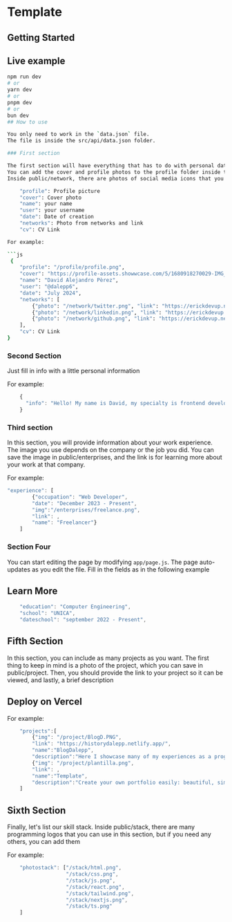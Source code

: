 # Template

## Getting Started
## Live example

```bash
npm run dev
# or
yarn dev
# or
pnpm dev
# or
bun dev
## How to use

You only need to work in the `data.json` file.
The file is inside the src/api/data.json folder.

### First section

The first section will have everything that has to do with personal data. You can modify it in the following properties. 
You can add the cover and profile photos to the profile folder inside the public folder, or you can use the direct internet link. 
Inside public/network, there are photos of social media icons that you can add, or you can download the ones you need and put them in that folder

    "profile": Profile picture
    "cover": Cover photo
    "name": your name
    "user": your username
    "date": Date of creation
    "networks": Photo from networks and link
    "cv": CV Link

For example:

```js
 {
    "profile": "/profile/profile.png",
    "cover": "https://profile-assets.showwcase.com/5/1680918270029-IMG_0115.jpg",
    "name": "David Alejandro Pèrez",
    "user": "@dalepp6",
    "date": "July 2024",
    "networks": [
        {"photo": "/network/twitter.png", "link": "https://erickdevup.netlify.app/"},
        {"photo": "/network/linkedin.png", "link": "https://erickdevup.netlify.app/"},
        {"photo": "/network/github.png", "link": "https://erickdevup.netlify.app/"}
    ],
    "cv": CV Link
}
```

### Second Section

Just fill in info with a little personal information

For example:

```js
    {
      "info": "Hello! My name is David, my specialty is frontend development. I'm very good at minimalist design, although I like to go a little further. If you're looking for a frontend developer, look no further. I'm the person you need! "
    }
```

### Third section

In this section, you will provide information about your work experience. The image you use depends on the company or the job you did. You can save the image in public/enterprises, and the link is for learning more about your work at that company.

For example:

```js
"experience": [
        {"occupation": "Web Developer", 
        "date": "December 2023 - Present", 
        "img":"/enterprises/freelance.png", 
        "link": , 
        "name": "Freelancer"}
    ]
```

### Section Four

You can start editing the page by modifying `app/page.js`. The page auto-updates as you edit the file.
Fill in the fields as in the following example

## Learn More
```js
    "education": "Computer Engineering",
    "school": "UNICA",
    "dateschool": "september 2022 - Present",
```

## Fifth Section

In this section, you can include as many projects as you want. The first thing to keep in mind is a photo of the project, which you can save in public/project. Then, you should provide the link to your project so it can be viewed, and lastly, a brief description

## Deploy on Vercel
For example:

```js
    "projects":[
        {"img": "/project/BlogD.PNG", 
        "link": "https://historydalepp.netlify.app/",
        "name":"BlogDalepp",
        "description":"Here I showcase many of my experiences as a programmer and I give you some advice based on my mistakes and successes"},
        {"img": "/project/plantilla.png", 
        "link": , 
        "name":"Template",
        "description":"Create your own portfolio easily: beautiful, simple, and without leaving out any important information."}
    ]
```

## Sixth Section

Finally, let's list our skill stack. Inside public/stack, there are many programming logos that you can use in this section, but if you need any others, you can add them

For example:

```js
    "photostack": ["/stack/html.png", 
                   "/stack/css.png", 
                   "/stack/js.png", 
                   "/stack/react.png", 
                   "/stack/tailwind.png", 
                   "/stack/nextjs.png", 
                   "/stack/ts.png"
    ]
```

